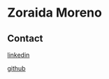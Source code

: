 # Zoraida Moreno

## Contact

[linkedin](https://www.linkedin.com/in/zoraida-moreno/)

[github](https://github.com/zmcade)


